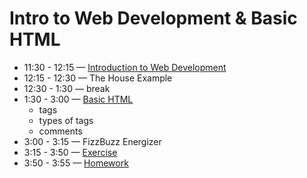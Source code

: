 # Intro to Web Development & Basic HTML 
- 11:30 - 12:15 — [Introduction to Web Development](https://github.com/gazaskygeeks/women-crash-course/blob/master/coursebook/session-00/intro-to-web.md)
- 12:15 - 12:30 — The House Example
- 12:30 - 1:30 — break
- 1:30 - 3:00 — [Basic HTML](https://btholt.github.io/intro-to-web-dev-v2/basic-html)
  - tags
  - types of tags
  - comments
- 3:00 - 3:15 — FizzBuzz Energizer
- 3:15 - 3:50 — [Exercise](./exercise.md)
- 3:50 - 3:55 — [Homework](./homework.md)
